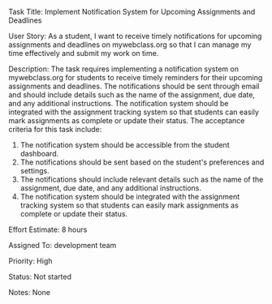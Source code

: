 Task Title: Implement Notification System for Upcoming Assignments and Deadlines

User Story: As a student, I want to receive timely notifications for upcoming assignments and deadlines on mywebclass.org so that I can manage my time effectively and submit my work on time.


Description: The task requires implementing a notification system on mywebclass.org for students to receive timely reminders for their upcoming assignments and deadlines. 
             The notifications should be sent through email  and should include details such as the name of the assignment, due date, and any additional instructions. The notification system should be integrated with the assignment tracking system so that students can easily mark assignments as complete or update their status. The acceptance criteria for this task include:
               
1. The notification system should be accessible from the student dashboard.
2. The notifications should be sent based on the student's preferences and settings.
3. The notifications should include relevant details such as the name of the assignment, due date, and any additional instructions.
4. The notification system should be integrated with the assignment tracking system so that students can easily mark assignments as complete or update their status.

Effort Estimate: 8 hours

Assigned To: development team

Priority: High

Status: Not started

Notes: None